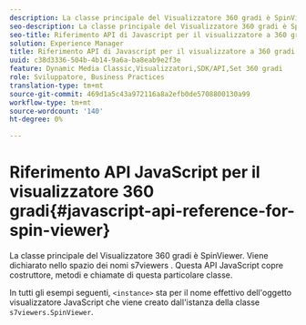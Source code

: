 ```yaml
---
description: La classe principale del Visualizzatore 360 gradi è SpinViewer. Viene dichiarato nello spazio dei nomi s7viewers . Questa API JavaScript copre costruttore, metodi e chiamate di questa particolare classe.
seo-description: La classe principale del Visualizzatore 360 gradi è SpinViewer. Viene dichiarato nello spazio dei nomi s7viewers . Questa API JavaScript copre costruttore, metodi e chiamate di questa particolare classe.
seo-title: Riferimento API di Javascript per il visualizzatore a 360 gradi
solution: Experience Manager
title: Riferimento API di Javascript per il visualizzatore a 360 gradi
uuid: c38d3336-504b-4b14-9a6a-ba8eab9e2f3e
feature: Dynamic Media Classic,Visualizzatori,SDK/API,Set 360 gradi
role: Sviluppatore, Business Practices
translation-type: tm+mt
source-git-commit: 469d1a5c43a972116a8a2efb0de5708800130a99
workflow-type: tm+mt
source-wordcount: '140'
ht-degree: 0%

---
```



# Riferimento API JavaScript per il visualizzatore 360 gradi{#javascript-api-reference-for-spin-viewer}

La classe principale del Visualizzatore 360 gradi è SpinViewer. Viene dichiarato nello spazio dei nomi s7viewers . Questa API JavaScript copre costruttore, metodi e chiamate di questa particolare classe.

In tutti gli esempi seguenti, `<instance>` sta per il nome effettivo dell&#39;oggetto visualizzatore JavaScript che viene creato dall&#39;istanza della classe `s7viewers.SpinViewer`.
